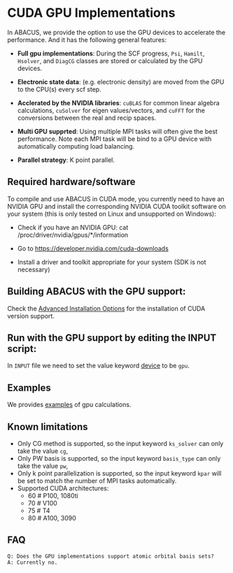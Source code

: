 # CUDA GPU Implementations

In ABACUS, we provide the option to use the GPU devices to accelerate the performance.
And it has the following general features:

- **Full gpu implementations**: During the SCF progress, `Psi`, `Hamilt`, `Hsolver`, and `DiagCG` classes are stored or calculated by the GPU devices.

- **Electronic state data**: (e.g. electronic density) are moved from the GPU to the CPU(s) every scf step.

- **Acclerated by the NVIDIA libraries**: `cuBLAS` for common linear algebra calculations, `cuSolver` for eigen values/vectors, and `cuFFT` for the conversions between the real and recip spaces.

- **Multi GPU supprted**: Using multiple MPI tasks will often give the best performance. Note each MPI task will be bind to a GPU device with automatically computing load balancing.

- **Parallel strategy**: K point parallel. 

## Required hardware/software

To compile and use ABACUS in CUDA mode, you currently need to have an NVIDIA GPU and install the corresponding NVIDIA CUDA toolkit software on your system (this is only tested on Linux and unsupported on Windows):

- Check if you have an NVIDIA GPU: cat /proc/driver/nvidia/gpus/*/information

- Go to https://developer.nvidia.com/cuda-downloads

- Install a driver and toolkit appropriate for your system (SDK is not necessary)


## Building ABACUS with the GPU support:

Check the [Advanced Installation Options](https://abacus-rtd.readthedocs.io/en/latest/advanced/install.html#build-with-cuda-support) for the installation of CUDA version support.

## Run with the GPU support by editing the INPUT script:

In `INPUT` file we need to set the value keyword [device](../input_files/input-main.md#device) to be `gpu`.

## Examples
We provides [examples](https://github.com/deepmodeling/abacus-develop/tree/develop/examples/gpu) of gpu calculations.

## Known limitations

- Only CG method is supported, so the input keyword `ks_solver` can only take the value `cg`,
- Only PW basis is supported, so the input keyword `basis_type` can only take the value `pw`,
- Only k point parallelization is supported, so the input keyword `kpar` will be set to match the number of MPI tasks automatically.
- Supported CUDA architectures:
  - 60 # P100, 1080ti
  - 70 # V100
  - 75 # T4
  - 80 # A100, 3090

## FAQ
```
Q: Does the GPU implementations support atomic orbital basis sets?
A: Currently no.
```

